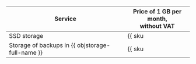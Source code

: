 | Service | Price of 1 GB per month,<br>without VAT |
--- | ---
| SSD storage | {{ sku|USD|gitlab.instance.disk|month|string }} |
| Storage of backups in {{ objstorage-full-name }} | {{ sku|USD|gitlab.backup|month|string }} |